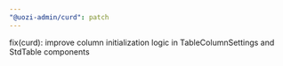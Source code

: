 ```yaml
---
"@uozi-admin/curd": patch
---
```


fix(curd): improve column initialization logic in TableColumnSettings and StdTable components
